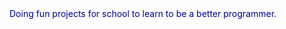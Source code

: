 <title> projects </title>
<body text=#00008B> Doing fun projects for school to learn to be a better programmer.
